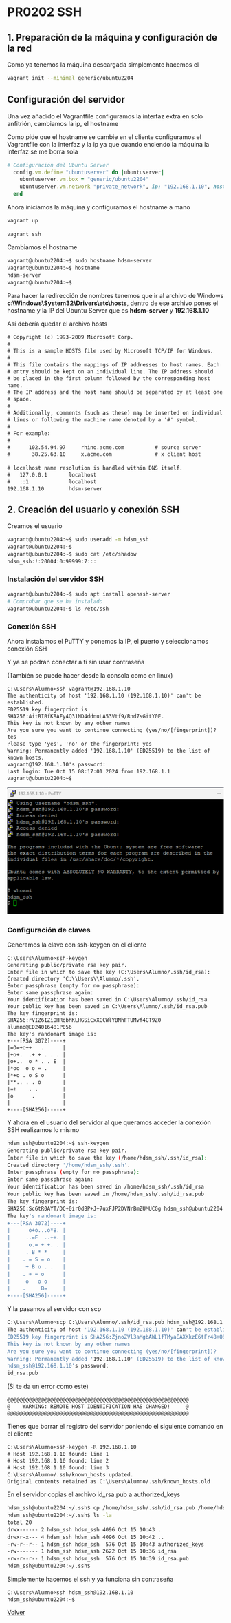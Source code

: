 # PR0202 SSH

## 1. Preparación de la máquina y configuración de la red

Como ya tenemos la máquina descargada simplemente hacemos el

```bash
vagrant init --minimal generic/ubuntu2204
```

## Configuración del servidor

Una vez añadido el Vagrantfile configuramos la interfaz extra en solo anfitrión, cambiamos la ip, el hostname

Como pide que el hostname se cambie en el cliente configuramos el Vagrantfile con la interfaz y la ip ya que cuando enciendo la máquina la interfaz se me borra sola

```ruby
# Configuración del Ubuntu Server
  config.vm.define "ubuntuserver" do |ubuntuserver|
    ubuntuserver.vm.box = "generic/ubuntu2204"
    ubuntuserver.vm.network "private_network", ip: "192.168.1.10", hostonly: true
  end
```

Ahora iniciamos la máquina y configuramos el hostname a mano

```
vagrant up

vagrant ssh
```

Cambiamos el hostname

```bash
vagrant@ubuntu2204:~$ sudo hostname hdsm-server
vagrant@ubuntu2204:~$ hostname
hdsm-server
vagrant@ubuntu2204:~$
```

Para hacer la redirección de nombres tenemos que ir al archivo de Windows **c:\Windows\System32\Drivers\etc\hosts**, dentro de ese archivo pones el hostname y la IP del Ubuntu Server que es **hdsm-server** y **192.168.1.10**

Así debería quedar el archivo hosts

```
# Copyright (c) 1993-2009 Microsoft Corp.
#
# This is a sample HOSTS file used by Microsoft TCP/IP for Windows.
#
# This file contains the mappings of IP addresses to host names. Each
# entry should be kept on an individual line. The IP address should
# be placed in the first column followed by the corresponding host name.
# The IP address and the host name should be separated by at least one
# space.
#
# Additionally, comments (such as these) may be inserted on individual
# lines or following the machine name denoted by a '#' symbol.
#
# For example:
#
#      102.54.94.97     rhino.acme.com          # source server
#       38.25.63.10     x.acme.com              # x client host

# localhost name resolution is handled within DNS itself.
#	127.0.0.1       localhost
#	::1             localhost
192.168.1.10		hdsm-server
```

## 2. Creación del usuario y conexión SSH

Creamos el usuario

```bash
vagrant@ubuntu2204:~$ sudo useradd -m hdsm_ssh
vagrant@ubuntu2204:~$
vagrant@ubuntu2204:~$ sudo cat /etc/shadow
hdsm_ssh:!:20004:0:99999:7:::
```

### Instalación del servidor SSH

```bash
vagrant@ubuntu2204:~$ sudo apt install openssh-server
# Comprobar que se ha instalado
vagrant@ubuntu2204:~$ ls /etc/ssh
```

### Conexión SSH

Ahora instalamos el PuTTY y ponemos la IP, el puerto y seleccionamos conexión SSH

Y ya se podrán conectar a ti sin usar contraseña

(También se puede hacer desde la consola como en linux)

```batch
C:\Users\Alumno>ssh vagrant@192.168.1.10
The authenticity of host '192.168.1.10 (192.168.1.10)' can't be established.
ED25519 key fingerprint is SHA256:AitBIBfK8AFy4Q31ND4ddnuLA53Vtf9/Rnd7sGitY0E.
This key is not known by any other names
Are you sure you want to continue connecting (yes/no/[fingerprint])? tes
Please type 'yes', 'no' or the fingerprint: yes
Warning: Permanently added '192.168.1.10' (ED25519) to the list of known hosts.
vagrant@192.168.1.10's password:
Last login: Tue Oct 15 08:17:01 2024 from 192.168.1.1
vagrant@ubuntu2204:~$
```

![img](img/puty.png)

### Configuración de claves

Generamos la clave con ssh-keygen en el cliente

```batch
C:\Users\Alumno>ssh-keygen
Generating public/private rsa key pair.
Enter file in which to save the key (C:\Users\Alumno/.ssh/id_rsa):
Created directory 'C:\\Users\\Alumno/.ssh'.
Enter passphrase (empty for no passphrase):
Enter same passphrase again:
Your identification has been saved in C:\Users\Alumno/.ssh/id_rsa
Your public key has been saved in C:\Users\Alumno/.ssh/id_rsa.pub
The key fingerprint is:
SHA256:rVIZ6IZiOHRqbhKLHGSiCxXGCWlYBNhFTUMvf4GT9Z0 alumno@ED24016481P056
The key's randomart image is:
+---[RSA 3072]----+
|=O=+o++   .      |
|+o+.  .+ + . . . |
|o+..  o * . . E  |
|*oo  o o = .     |
|*+o . o S o      |
|**.. . . o       |
|=+    . .        |
|o      .         |
|                 |
+----[SHA256]-----+
```
Y ahora en el usuario del servidor al que queramos acceder la conexión SSH realizamos lo mismo

```bash
hdsm_ssh@ubuntu2204:~$ ssh-keygen
Generating public/private rsa key pair.
Enter file in which to save the key (/home/hdsm_ssh/.ssh/id_rsa): 
Created directory '/home/hdsm_ssh/.ssh'.
Enter passphrase (empty for no passphrase):
Enter same passphrase again:
Your identification has been saved in /home/hdsm_ssh/.ssh/id_rsa
Your public key has been saved in /home/hdsm_ssh/.ssh/id_rsa.pub
The key fingerprint is:
SHA256:Sc6tR0AYT/DC+0ir0dBP+J+7uxFJP2DVNrBmZUMUCGg hdsm_ssh@ubuntu2204.localdomain
The key's randomart image is:
+---[RSA 3072]----+
|      o+o...o*B. |
|     ..=E  ..++. |
|      o.= + +. . |
|     . B * *     |
|    . = S = o    |
|     + B o . .   |
|    . + = o      |
|     o   o o     |
|    .     B=     |
+----[SHA256]-----+
```

Y la pasamos al servidor con scp

```bash
C:\Users\Alumno>scp C:\Users\Alumno/.ssh/id_rsa.pub hdsm_ssh@192.168.1.10:/home/hdsm_ssh/.ssh/
The authenticity of host '192.168.1.10 (192.168.1.10)' can't be established.
ED25519 key fingerprint is SHA256:ZjnoZVl3aMgbAWL1fTMyaEAXKkzE6tFr48+Q8FRXspQ.
This key is not known by any other names
Are you sure you want to continue connecting (yes/no/[fingerprint])?
Warning: Permanently added '192.168.1.10' (ED25519) to the list of known hosts.
hdsm_ssh@192.168.1.10's password:
id_rsa.pub   
```

(Si te da un error como este)
```batch
@@@@@@@@@@@@@@@@@@@@@@@@@@@@@@@@@@@@@@@@@@@@@@@@@@@@@@@@@@@
@    WARNING: REMOTE HOST IDENTIFICATION HAS CHANGED!     @
@@@@@@@@@@@@@@@@@@@@@@@@@@@@@@@@@@@@@@@@@@@@@@@@@@@@@@@@@@@
```
Tienes que borrar el registro del servidor poniendo el siguiente comando en el cliente

```batch
C:\Users\Alumno>ssh-keygen -R 192.168.1.10
# Host 192.168.1.10 found: line 1
# Host 192.168.1.10 found: line 2
# Host 192.168.1.10 found: line 3
C:\Users\Alumno/.ssh/known_hosts updated.
Original contents retained as C:\Users\Alumno/.ssh/known_hosts.old
```

En el servidor copias el archivo id_rsa.pub a authorized_keys

```bash
hdsm_ssh@ubuntu2204:~/.ssh$ cp /home/hdsm_ssh/.ssh/id_rsa.pub /home/hdsm_ssh/.ssh/authorized_keys
hdsm_ssh@ubuntu2204:~/.ssh$ ls -la
total 20
drwx------ 2 hdsm_ssh hdsm_ssh 4096 Oct 15 10:43 .
drwxr-x--- 4 hdsm_ssh hdsm_ssh 4096 Oct 15 10:42 ..
-rw-r--r-- 1 hdsm_ssh hdsm_ssh  576 Oct 15 10:43 authorized_keys
-rw------- 1 hdsm_ssh hdsm_ssh 2622 Oct 15 10:36 id_rsa
-rw-r--r-- 1 hdsm_ssh hdsm_ssh  576 Oct 15 10:39 id_rsa.pub
hdsm_ssh@ubuntu2204:~/.ssh$
```

Simplemente hacemos el ssh y ya funciona sin contraseña

```batch
C:\Users\Alumno>ssh hdsm_ssh@192.168.1.10
hdsm_ssh@ubuntu2204:~$
```

[Volver](../../index.md)